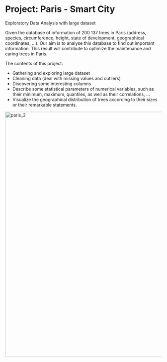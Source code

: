 # Project: Paris - Smart City
Exploratory Data Analysis with large dataset

Given the database of information of 200 137 trees in Paris (address, species, circumference, height, state of development, geographical coordinates, ...). Our aim is to analyse this database to find out important information. This result will contribute to optimize the maintenance and caring trees in Paris.

The contents of this project:
- Gathering and exploring large dataset
- Cleaning data (deal with missing values and outliers)
- Discovering some interesting columns
- Describe some statistical parameters of numerical variables, such as their minimum, maximum, quantiles, as well as their correlations, ...
- Visualize the geographical distribution of trees according to their sizes or their remarkable statements.
 

<img width="788" alt="paris_2" src="https://user-images.githubusercontent.com/69978820/117516769-46a56180-af9a-11eb-9896-4de79206a5b7.png">
